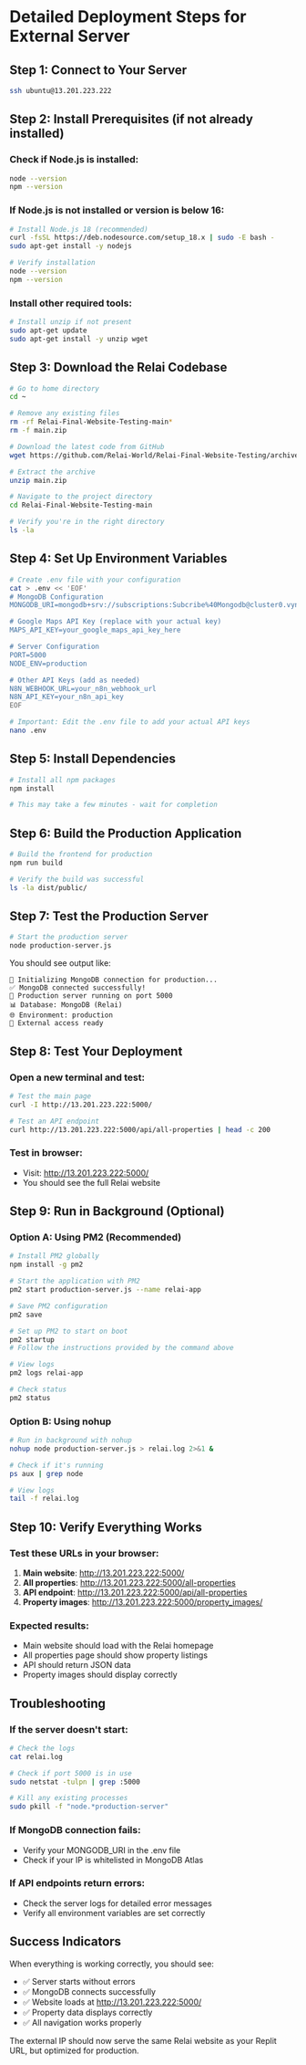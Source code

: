 # Detailed Deployment Steps for External Server

## Step 1: Connect to Your Server
```bash
ssh ubuntu@13.201.223.222
```

## Step 2: Install Prerequisites (if not already installed)

### Check if Node.js is installed:
```bash
node --version
npm --version
```

### If Node.js is not installed or version is below 16:
```bash
# Install Node.js 18 (recommended)
curl -fsSL https://deb.nodesource.com/setup_18.x | sudo -E bash -
sudo apt-get install -y nodejs

# Verify installation
node --version
npm --version
```

### Install other required tools:
```bash
# Install unzip if not present
sudo apt-get update
sudo apt-get install -y unzip wget
```

## Step 3: Download the Relai Codebase
```bash
# Go to home directory
cd ~

# Remove any existing files
rm -rf Relai-Final-Website-Testing-main*
rm -f main.zip

# Download the latest code from GitHub
wget https://github.com/Relai-World/Relai-Final-Website-Testing/archive/main.zip

# Extract the archive
unzip main.zip

# Navigate to the project directory
cd Relai-Final-Website-Testing-main

# Verify you're in the right directory
ls -la
```

## Step 4: Set Up Environment Variables
```bash
# Create .env file with your configuration
cat > .env << 'EOF'
# MongoDB Configuration
MONGODB_URI=mongodb+srv://subscriptions:Subcribe%40Mongodb@cluster0.vynzql2.mongodb.net/Relai?retryWrites=true&w=majority&appName=Cluster0

# Google Maps API Key (replace with your actual key)
MAPS_API_KEY=your_google_maps_api_key_here

# Server Configuration
PORT=5000
NODE_ENV=production

# Other API Keys (add as needed)
N8N_WEBHOOK_URL=your_n8n_webhook_url
N8N_API_KEY=your_n8n_api_key
EOF

# Important: Edit the .env file to add your actual API keys
nano .env
```

## Step 5: Install Dependencies
```bash
# Install all npm packages
npm install

# This may take a few minutes - wait for completion
```

## Step 6: Build the Production Application
```bash
# Build the frontend for production
npm run build

# Verify the build was successful
ls -la dist/public/
```

## Step 7: Test the Production Server
```bash
# Start the production server
node production-server.js
```

You should see output like:
```
🔄 Initializing MongoDB connection for production...
✅ MongoDB connected successfully!
🚀 Production server running on port 5000
📊 Database: MongoDB (Relai)
🌐 Environment: production
🔗 External access ready
```

## Step 8: Test Your Deployment

### Open a new terminal and test:
```bash
# Test the main page
curl -I http://13.201.223.222:5000/

# Test an API endpoint
curl http://13.201.223.222:5000/api/all-properties | head -c 200
```

### Test in browser:
- Visit: http://13.201.223.222:5000/
- You should see the full Relai website

## Step 9: Run in Background (Optional)

### Option A: Using PM2 (Recommended)
```bash
# Install PM2 globally
npm install -g pm2

# Start the application with PM2
pm2 start production-server.js --name relai-app

# Save PM2 configuration
pm2 save

# Set up PM2 to start on boot
pm2 startup
# Follow the instructions provided by the command above

# View logs
pm2 logs relai-app

# Check status
pm2 status
```

### Option B: Using nohup
```bash
# Run in background with nohup
nohup node production-server.js > relai.log 2>&1 &

# Check if it's running
ps aux | grep node

# View logs
tail -f relai.log
```

## Step 10: Verify Everything Works

### Test these URLs in your browser:
1. **Main website**: http://13.201.223.222:5000/
2. **All properties**: http://13.201.223.222:5000/all-properties
3. **API endpoint**: http://13.201.223.222:5000/api/all-properties
4. **Property images**: http://13.201.223.222:5000/property_images/

### Expected results:
- Main website should load with the Relai homepage
- All properties page should show property listings
- API should return JSON data
- Property images should display correctly

## Troubleshooting

### If the server doesn't start:
```bash
# Check the logs
cat relai.log

# Check if port 5000 is in use
sudo netstat -tulpn | grep :5000

# Kill any existing processes
sudo pkill -f "node.*production-server"
```

### If MongoDB connection fails:
- Verify your MONGODB_URI in the .env file
- Check if your IP is whitelisted in MongoDB Atlas

### If API endpoints return errors:
- Check the server logs for detailed error messages
- Verify all environment variables are set correctly

## Success Indicators

When everything is working correctly, you should see:
- ✅ Server starts without errors
- ✅ MongoDB connects successfully  
- ✅ Website loads at http://13.201.223.222:5000/
- ✅ Property data displays correctly
- ✅ All navigation works properly

The external IP should now serve the same Relai website as your Replit URL, but optimized for production.